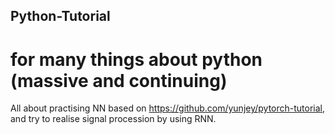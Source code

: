 ## Python-Tutorial
# for many things about python (massive and continuing)
All about practising NN based on https://github.com/yunjey/pytorch-tutorial, and try to realise signal procession by using RNN.
